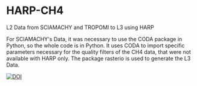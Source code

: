 # HARP-CH4
L2 Data from SCIAMACHY and TROPOMI to L3 using HARP

For SCIAMACHY's Data, it was necessary to use the CODA package in Python, so the whole code is in Python.
It uses CODA to import specific parameters necessary for the quality filters of the CH4 data, that were not available with HARP only.
The package rasterio is used to generate the L3 Data.

[![DOI](https://zenodo.org/badge/475587884.svg)](https://zenodo.org/badge/latestdoi/475587884)

